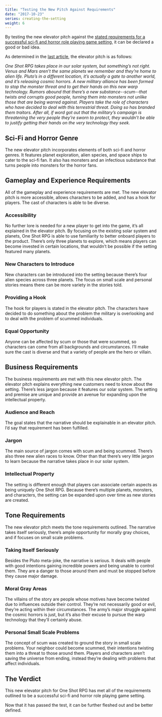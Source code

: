 ```yaml
---
title: "Testing the New Pitch Against Requirements"
date: "2017-10-23"
series: creating-the-setting
weight: 6
---
```


By testing the new elevator pitch against the [stated requirements for a successful sci-fi and horror role playing game setting](/blog/creating-the-setting/requirements-for-a-role-playing-game-setting/), it can be declared a good or bad idea.<!--more-->

As determined in the [last article](/blog/creating-the-setting/better-elevator-pitch/), the elevator pitch is as follows:

_One Shot RPG takes place in our solar system, but something’s not right. Venus and Mars aren’t the same planets we remember and they’re home to alien life. Pluto’s in a different location, it’s actually a gate to another world, and it’s releasing cosmic horrors. A new military alliance has been formed to stop the monster threat and to get their hands on this new warp technology. Rumors abound that there’s a new substance--scum--that twists and corrupts good people, turning them into monsters not unlike those that are being warred against. Players take the role of characters who have decided to deal with this terrestrial threat. Doing so has branded them traitors. After all, if word got out that the military’s campaign is threatening the very people they’re sworn to protect, they wouldn’t be able to justify getting their hands on the very technology they seek._

## Sci-Fi and Horror Genre
The new elevator pitch incorporates elements of both sci-fi and horror genres. It features planet exploration, alien species, and space ships to cater to the sci-fi fan. It also has monsters and an infectious substance that turns people into monsters for the horror fans.

## Gameplay and Experience Requirements
All of the gameplay and experience requirements are met. The new elevator pitch is more accessible, allows characters to be added, and has a hook for players. The cast of characters is able to be diverse.

### Accessibility
No further lore is needed for a new player to get into the game, it’s all explained in the elevator pitch. By focusing on the existing solar system and planets, One Shot RPG is able to use familiarity to better onboard players to the product. There’s only three planets to explore, which means players can become invested in certain locations, that wouldn’t be possible if the setting featured many planets.

### New Characters to Introduce
New characters can be introduced into the setting because there’s four alien species across three planets. The focus on small scale and personal stories means there can be more variety in the stories told.

### Providing a Hook
The hook for players is stated in the elevator pitch. The characters have decided to do something about the problem the military is overlooking and to deal with the problem of scummed individuals.

### Equal Opportunity
Anyone can be affected by scum or those that were scummed, so characters can come from all backgrounds and circumstances. I’ll make sure the cast is diverse and that a variety of people are the hero or villain.

## Business Requirements
The business requirements are met with this new elevator pitch. The elevator pitch explains everything new customers need to know about the setting. There’s less jargon because it features our solar system. The setting and premise are unique and provide an avenue for expanding upon the intellectual property.

### Audience and Reach
The goal states that the narrative should be explainable in an elevator pitch. I’d say that requirement has been fulfilled.

### Jargon
The main source of jargon comes with scum and being scummed. There’s also three new alien races to know. Other than that there’s very little jargon to learn because the narrative takes place in our solar system.

### Intellectual Property
The setting is different enough that players can associate certain aspects as being uniquely One Shot RPG. Because there’s multiple planets, monsters, and characters, the setting can be expanded upon over time as new stories are created.

## Tone Requirements
The new elevator pitch meets the tone requirements outlined. The narrative takes itself seriously, there’s ample opportunity for morally gray choices, and if focuses on small scale problems.

### Taking Itself Seriously
Besides the Pluto meta-joke, the narrative is serious. It deals with people with good intentions gaining incredible powers and being unable to control them. They are a danger to those around them and must be stopped before they cause major damage.

### Moral Gray Areas
The villains of the story are people whose motives have become twisted due to influences outside their control. They’re not necessarily good or evil, they’re acting within their circumstances. The army’s major struggle against the cosmic horrors is just, but it’s also their excuse to pursue the warp technology that they’ll certainly abuse.

### Personal Small Scale Problems
The concept of scum was created to ground the story in small scale problems. Your neighbor could become scummed, their intentions twisting them into a threat to those around them. Players and characters aren’t saving the universe from ending, instead they’re dealing with problems that affect individuals.

## The Verdict
This new elevator pitch for One Shot RPG has met all of the requirements outlined to be a successful sci-fi and horror role playing game setting.

Now that it has passed the test, it can be further fleshed out and be better defined.
